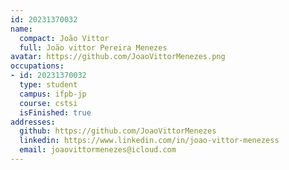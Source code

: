 ```yaml
---
id: 20231370032
name:
  compact: João Vittor
  full: João vittor Pereira Menezes
avatar: https://github.com/JoaoVittorMenezes.png
occupations:
- id: 20231370032
  type: student
  campus: ifpb-jp
  course: cstsi
  isFinished: true
addresses:
  github: https://github.com/JoaoVittorMenezes
  linkedin: https://www.linkedin.com/in/joao-vittor-menezess
  email: joaovittormenezes@icloud.com
---
```

